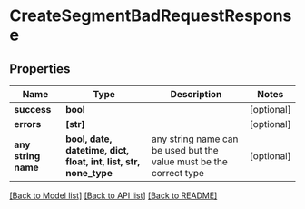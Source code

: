 # CreateSegmentBadRequestResponse


## Properties
Name | Type | Description | Notes
------------ | ------------- | ------------- | -------------
**success** | **bool** |  | [optional] 
**errors** | **[str]** |  | [optional] 
**any string name** | **bool, date, datetime, dict, float, int, list, str, none_type** | any string name can be used but the value must be the correct type | [optional]

[[Back to Model list]](../README.md#documentation-for-models) [[Back to API list]](../README.md#documentation-for-api-endpoints) [[Back to README]](../README.md)


